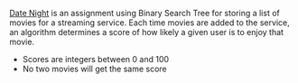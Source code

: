 [Date Night](https://backend.turing.edu/module1/projects/date_night) is an assignment using Binary Search Tree for storing a list of movies for a streaming service. Each time movies are added to the service, an algorithm determines a score of how likely a given user is to enjoy that movie.

- Scores are integers between 0 and 100
- No two movies will get the same score
